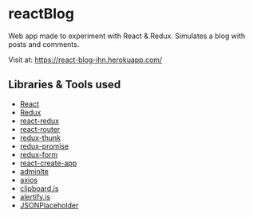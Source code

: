# reactBlog

Web app made to experiment with React & Redux. Simulates a blog with posts and comments.

Visit at: https://react-blog-ihn.herokuapp.com/

## Libraries & Tools used
- [React](https://reactjs.org/)
- [Redux](https://redux.js.org/)
- [react-redux](https://github.com/reactjs/react-redux)
- [react-router](https://github.com/ReactTraining/react-router)
- [redux-thunk](https://github.com/gaearon/redux-thunk)
- [redux-promise](https://github.com/acdlite/redux-promise)
- [redux-form](https://redux-form.com/)
- [react-create-app](https://github.com/facebookincubator/create-react-app)
- [adminlte](https://adminlte.io)
- [axios](https://github.com/axios/axios)
- [clipboard.js](https://clipboardjs.com/)
- [alertify.js](https://alertifyjs.org/)
- [JSONPlaceholder](https://jsonplaceholder.typicode.com/)
